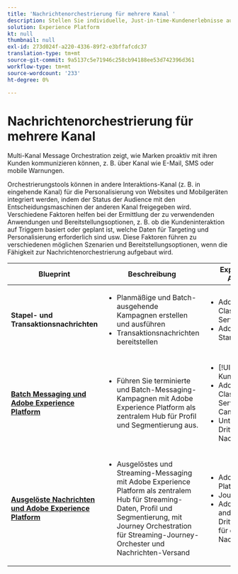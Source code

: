 ```yaml
---
title: 'Nachrichtenorchestrierung für mehrere Kanal '
description: Stellen Sie individuelle, Just-in-time-Kundenerlebnisse auf allen Bildschirmen bereit.
solution: Experience Platform
kt: null
thumbnail: null
exl-id: 273d024f-a220-4336-89f2-e3bffafcdc37
translation-type: tm+mt
source-git-commit: 9a5137c5e71946c258cb94188ee53d742396d361
workflow-type: tm+mt
source-wordcount: '233'
ht-degree: 0%

---
```


# Nachrichtenorchestrierung für mehrere Kanal

Multi-Kanal Message Orchestration zeigt, wie Marken proaktiv mit ihren Kunden kommunizieren können, z. B. über Kanal wie E-Mail, SMS oder mobile Warnungen.

Orchestrierungstools können in andere Interaktions-Kanal (z. B. in eingehende Kanal) für die Personalisierung von Websites und Mobilgeräten integriert werden, indem der Status der Audience mit den Entscheidungsmaschinen der anderen Kanal freigegeben wird. Verschiedene Faktoren helfen bei der Ermittlung der zu verwendenden Anwendungen und Bereitstellungsoptionen, z. B. ob die Kundeninteraktion auf Triggern basiert oder geplant ist, welche Daten für Targeting und Personalisierung erforderlich sind usw. Diese Faktoren führen zu verschiedenen möglichen Szenarien und Bereitstellungsoptionen, wenn die Fähigkeit zur Nachrichtenorchestrierung aufgebaut wird.


| Blueprint | Beschreibung | Experience Cloud-Anwendungen |
|---|---|---|
| **Stapel- und Transaktionsnachrichten** | <ul><li>Planmäßige und Batch-ausgehende Kampagnen erstellen und ausführen</li><li>Transaktionsnachrichten bereitstellen</li></ul> | <ul><li>Adobe Campaign Classic und Managed Services</li><li>Adobe Campaign Standard</li></ul> |
| **[Batch Messaging und Adobe Experience Platform](batch-messaging.md)** | <ul><li>Führen Sie terminierte und Batch-Messaging-Kampagnen mit Adobe Experience Platform als zentralem Hub für Profil und Segmentierung aus.</li></ul> | <ul><li>[!UICONTROL Echtzeit-Kundendatenplattform]</li><li>Adobe Campaign Classic, Managed Services oder Campaign Standard</li><li>Unterstützter Drittanbieter für Nachrichten</li></ul> |
| **[Ausgelöste Nachrichten und Adobe Experience Platform](triggered-messaging.md)** | <ul><li>Ausgelöstes und Streaming-Messaging mit Adobe Experience Platform als zentralem Hub für Streaming-Daten, Profil und Segmentierung, mit Journey Orchestration für Streaming-Journey-Orchester und Nachrichten-Versand</li></ul> | <ul><li>Adobe Experience Platform</li><li>Journey Orchestration</li><li>Adobe Campaign oder andere Drittanbieteranwendung für den Versand von Nachrichten</li></ul> |
